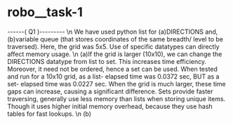 # robo__task-1
------(  Q1  )---------
\n
We have used python list for (a)DIRECTIONS and, (b)variable queue (that stores coordinates of the same breadth/ level to be traversed). Here, the grid was 5x5. 
Use of specific datatypes can directly affect memory usage.
\n
(a)If the grid is larger (10x10), we can change the DIRECTIONS datatype from list to set. This increases time efficiency. Moreover, it need not be ordered, hence a set can be used. When tested and run for a 10x10 grid, as a list- elapsed time was 0.0372 sec, BUT as a set- elapsed time was 0.0227 sec. When the grid is much larger, these time gaps can increase, causing a significant difference.
Sets provide faster traversing, generally use less memory than lists when storing unique items. Though it uses higher initial memory overhead, because they use hash tables for fast lookups.
\n
(b)
